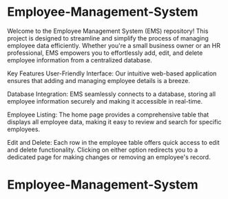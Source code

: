 # Employee-Management-System
Welcome to the Employee Management System (EMS) repository! This project is designed to streamline and simplify the process of managing employee data efficiently. Whether you're a small business owner or an HR professional, EMS empowers you to effortlessly add, edit, and delete employee information from a centralized database.

Key Features
User-Friendly Interface: Our intuitive web-based application ensures that adding and managing employee details is a breeze.

Database Integration: EMS seamlessly connects to a database, storing all employee information securely and making it accessible in real-time.

Employee Listing: The home page provides a comprehensive table that displays all employee data, making it easy to review and search for specific employees.

Edit and Delete: Each row in the employee table offers quick access to edit and delete functionality. Clicking on either option redirects you to a dedicated page for making changes or removing an employee's record.
# Employee-Management-System
